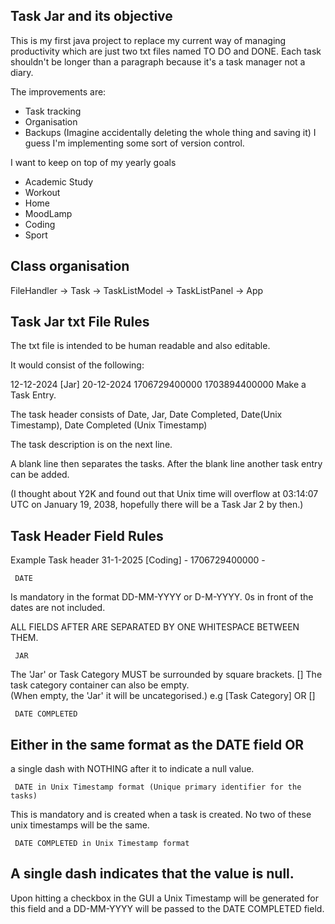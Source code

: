 ## Task Jar and its objective

This is my first java project to replace my current way of managing productivity which are just two txt files named TO DO and DONE.
Each task shouldn't be longer than a paragraph because it's a task manager not a diary. 

The improvements are:
- Task tracking
- Organisation
- Backups (Imagine accidentally deleting the whole thing and saving it) I guess I'm implementing some sort of version control.

I want to keep on top of my yearly goals

- Academic Study
- Workout
- Home
- MoodLamp
- Coding
- Sport


## Class organisation

FileHandler -> Task -> TaskListModel -> TaskListPanel -> App

## Task Jar txt File Rules

The txt file is intended to be human readable and also editable.

It would consist of the following:

12-12-2024 [Jar] 20-12-2024 1706729400000 1703894400000
Make a Task Entry. 

The task header consists of
Date, Jar, Date Completed, Date(Unix Timestamp), Date Completed (Unix Timestamp)

The task description is on the next line.

A blank line then separates the tasks. 
After the blank line another task entry can be added. 

(I thought about Y2K and found out that Unix time will overflow at 03:14:07 UTC on January 19, 2038,
hopefully there will be a Task Jar 2 by then.)

## Task Header Field Rules 

Example Task header
31-1-2025 [Coding] - 1706729400000 -

     DATE
Is mandatory in the format DD-MM-YYYY or D-M-YYYY.
0s in front of the dates are not included. 

ALL FIELDS AFTER ARE SEPARATED BY ONE WHITESPACE BETWEEN THEM. 

     JAR
The 'Jar' or Task Category MUST be surrounded by square brackets. []
The task category container can also be empty.  
(When empty, the 'Jar' it will be uncategorised.)
e.g [Task Category]  OR  []

     DATE COMPLETED
Either in the same format as the DATE field OR
-
a single dash with NOTHING after it to indicate a null value.

     DATE in Unix Timestamp format (Unique primary identifier for the tasks)
This is mandatory and is created when a task is created. No two of these unix timestamps will be the same. 

     DATE COMPLETED in Unix Timestamp format
A single dash indicates that the value is null.
-
Upon hitting a checkbox in the GUI a Unix Timestamp will be generated for this field and a DD-MM-YYYY will be passed to the DATE COMPLETED field. 